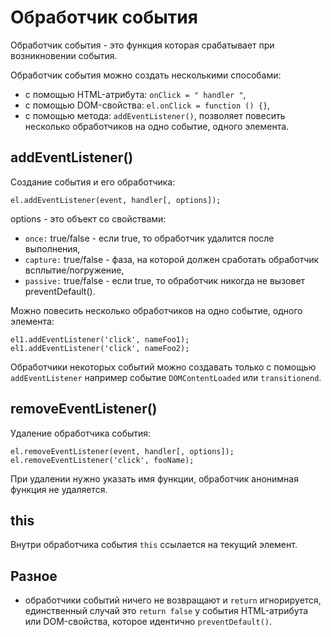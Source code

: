 # Обработчик события
Обработчик события - это функция которая срабатывает при возникновении события.

Обработчик события можно создать несколькими способами:
- с помощью HTML-атрибута: `onClick = " handler "`,
- с помощью DOM-свойства: `el.onClick = function () {}`,
- с помощью метода: `addEventListener()`, позволяет повесить несколько обработчиков на одно событие, одного элемента.

## addEventListener()
Создание события и его обработчика:

    el.addEventListener(event, handler[, options]);

options - это объект со свойствами:

- `once:` true/false    - если true, то обработчик удалится после выполнения,
- `capture:` true/false - фаза, на которой должен сработать обработчик всплытие/погружение,
- `passive:` true/false - если true, то обработчик никогда не вызовет preventDefault().

Можно повесить несколько обработчиков на одно событие, одного элемента:

    el1.addEventListener('click', nameFoo1);
    el1.addEventListener('click', nameFoo2);

Обработчики некоторых событий можно создавать только с помощью `addEventListener` например событие `DOMContentLoaded` или `transitionend`.

## removeEventListener()
Удаление обработчика события:

    el.removeEventListener(event, handler[, options]);
    el.removeEventListener('click', fooName);

При удалении нужно указать имя функции, обработчик анонимная функция не удаляется.

## this
Внутри обработчика события `this` ссылается на текущий элемент.

## Разное
- обработчики событий ничего не возвращают и `return` игнорируется, единственный случай это `return false` у события HTML-атрибута или DOM-свойства, которое идентично `preventDefault()`.
